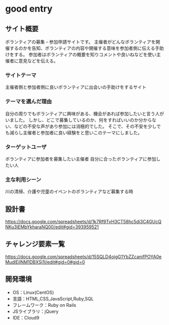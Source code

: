 # good entry

## サイト概要
ボランティアの募集・参加申請サイトです。
主催者がどんなボランティアを開催するのかを告知、ボランティアの内容や開催する意味を参加者側に伝える手助けをする。
参加者はボランティアの概要を知りコメントや良いねなどを使い主催者に意見などを伝える。

### サイトテーマ
主催者側と参加者側に良いボランティアに出会いの手助けをするサイト

### テーマを選んだ理由
自分の周りでもボランティアに興味がある、機会があれば参加したいと言う人がいました。
しかし、どこで募集しているのか、何をすればいいのか分からない、などの不安な声があり参加には消極的でした。
そこで、その不安を少しでも減らし主催者と参加者に良い経験をと思いこのテーマにしました。


### ターゲットユーザ
ボランティアに参加者を募集したい主催者
自分に合ったボランティアに参加したい人

### 主な利用シーン
川の清掃、介護や児童のイベントのボランティアなど募集する時

## 設計書
https://docs.google.com/spreadsheets/d/1k7Rf9TvH3CT58hc5di3C4GUcQNKu3lEMbYkharaNQ00/edit#gid=393959521

## チャレンジ要素一覧
https://docs.google.com/spreadsheets/d/15SQLD4ojgG1YbZZcanifPOYA0eMudlEjlNM1DBXSj1I/edit#gid=0#gid=0

## 開発環境
- OS：Linux(CentOS)
- 言語：HTML,CSS,JavaScript,Ruby,SQL
- フレームワーク：Ruby on Rails
- JSライブラリ：jQuery
- IDE：Cloud9

